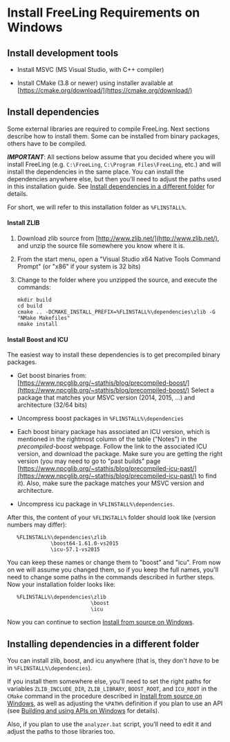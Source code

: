 # Install FreeLing Requirements on Windows

## Install development tools 

* Install MSVC (MS Visual Studio, with C++ compiler)

* Install CMake (3.8 or newer) using installer available at [https://cmake.org/download/](https://cmake.org/download/)

## Install dependencies 

Some external libraries are required to compile FreeLing.
Next sections describe how to install them. Some can be installed from binary packages, others have to be compiled.

***IMPORTANT***:  All sections below assume that you decided where you will install FreeLing  (e.g. `C:\FreeLing`, `C:\Program Files\FreeLing`, etc.) and will install the dependencies in the same place.
 You can install the dependencies anywhere else, but then you'll need to adjust the paths used in this installation guide. See [Install dependencies in a different folder](#dependencies-location) for details.

For short, we will refer to this installation folder as `%FLINSTALL%`.

#### Install ZLIB

1. Download zlib source from [http://www.zlib.net/](http://www.zlib.net/), and unzip the source file somewhere you know where it is.

2. From the start menu, open a "Visual Studio x64 Native Tools Command Prompt" (or "x86" if your system is 32 bits)

3. Change to the folder where you unzipped the source, and execute the commands:
   ```
   mkdir build
   cd build
   cmake .. -DCMAKE_INSTALL_PREFIX=%FLINSTALL%\dependencies\zlib -G "NMake Makefiles"
   nmake install
   ```
  
#### Install Boost and ICU

The easiest way to install these dependencies is to get precompiled binary packages.

* Get boost binaries from: [https://www.npcglib.org/~stathis/blog/precompiled-boost/](https://www.npcglib.org/~stathis/blog/precompiled-boost/)
  Select a package that matches your MSVC version (2014, 2015, ...) and architecture (32/64 bits)

* Uncompress boost packages in `%FLINSTALL%\dependencies`

* Each boost binary package has associated an ICU version, which is mentioned in the rightmost column of the table ("Notes") in the *precompiled-boost* webpage.
  Follow the link to the associated ICU version, and download the package.  Make sure you are getting the right version (you may need to go to "past builds" page [https://www.npcglib.org/~stathis/blog/precompiled-icu-past/](https://www.npcglib.org/~stathis/blog/precompiled-icu-past/) to find it).
  Also, make sure the package matches your MSVC version and architecture.
    
* Uncompress icu package in `%FLINSTALL%\dependencies`.

After this, the content of your `%FLINSTALL%` folder should look like (version numbers may differ):
```
   %FLINSTALL%\dependencies\zlib
              \boost64-1.61.0-vs2015
              \icu-57.1-vs2015
```

You can keep these names or change them to "boost" and "icu". 
From now on we will assume you changed them, so if you keep the full names, you'll need to change some paths in the commands described in further steps.
Now your installation folder looks like:
```
   %FLINSTALL%\dependencies\zlib
                           \boost
                           \icu
```

Now you can continue to section [Install from source on Windows](installation-windows.md).



## Installing dependencies in a different folder 

You can install zlib, boost, and icu anywhere (that is, they don't *have* to be in `%FLINSTALL%\dependencies`).

If you install them somewhere else, you'll need to set the right paths for variables `ZLIB_INCLUDE_DIR`, `ZLIB_LIBRARY`, `BOOST_ROOT`, and `ICU_ROOT`  in the `CMake` command in the procedure described in [Install from source on Windows](installation-windows.md), as well as adjusting the `%PATH%` definition if you plan to use an API (see [Building and using APIs on Windows](apis-windows.md) for details).

Also, if you plan to use the `analyzer.bat` script, you'll need to edit it and adjust the paths to those libraries too.

